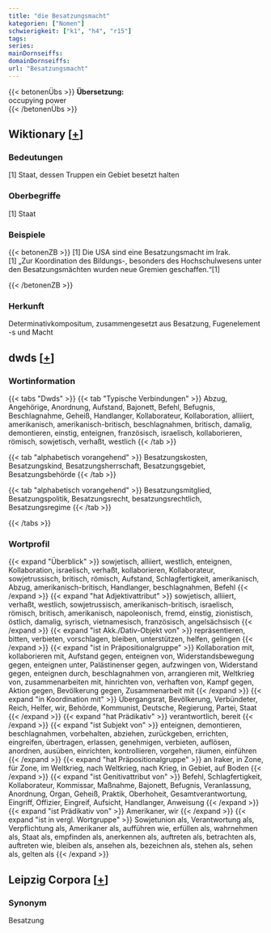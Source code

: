 ```yaml
---
title: "die Besatzungsmacht"
kategorien: ["Nomen"]
schwierigkeit: ["k1", "h4", "r15"]
tags:
series:
mainDornseiffs:
domainDornseiffs:
url: "Besatzungsmacht"
---
```


{{< betonenÜbs >}}
**Übersetzung:**  
occupying power  
{{< /betonenÜbs >}}

## Wiktionary [[+](https://de.wiktionary.org/wiki/Besatzungsmacht)]

### Bedeutungen
[1] Staat, dessen Truppen ein Gebiet besetzt halten  

### Oberbegriffe
[1] Staat  

### Beispiele
{{< betonenZB >}}
[1] Die USA sind eine Besatzungsmacht im Irak.  
[1] „Zur Koordination des Bildungs-, besonders des Hochschulwesens unter den Besatzungsmächten wurden neue Gremien geschaffen.“[1]  

{{< /betonenZB >}}
### Herkunft
Determinativkompositum, zusammengesetzt aus Besatzung, Fugenelement -s und Macht  



## dwds [[+](https://www.dwds.de/wb/Besatzungsmacht)]

### Wortinformation
{{< tabs "Dwds" >}}
{{< tab "Typische Verbindungen" >}}
Abzug, Angehörige, Anordnung, Aufstand, Bajonett, Befehl, Befugnis, Beschlagnahme, Geheiß, Handlanger, Kollaborateur, Kollaboration, alliiert, amerikanisch, amerikanisch-britisch, beschlagnahmen, britisch, damalig, demontieren, einstig, enteignen, französisch, israelisch, kollaborieren, römisch, sowjetisch, verhaßt, westlich
{{< /tab >}}

{{< tab "alphabetisch vorangehend" >}}
Besatzungskosten, Besatzungskind, Besatzungsherrschaft, Besatzungsgebiet, Besatzungsbehörde
{{< /tab >}}

{{< tab "alphabetisch vorangehend" >}}
Besatzungsmitglied, Besatzungspolitik, Besatzungsrecht, besatzungsrechtlich, Besatzungsregime
{{< /tab >}}

{{< /tabs >}}

### Wortprofil
{{< expand "Überblick" >}} sowjetisch, alliiert, westlich, enteignen, Kollaboration, israelisch, verhaßt, kollaborieren, Kollaborateur, sowjetrussisch, britisch, römisch, Aufstand, Schlagfertigkeit, amerikanisch, Abzug, amerikanisch-britisch, Handlanger, beschlagnahmen, Befehl {{< /expand >}}
{{< expand "hat Adjektivattribut" >}} sowjetisch, alliiert, verhaßt, westlich, sowjetrussisch, amerikanisch-britisch, israelisch, römisch, britisch, amerikanisch, napoleonisch, fremd, einstig, zionistisch, östlich, damalig, syrisch, vietnamesisch, französisch, angelsächsisch {{< /expand >}}
{{< expand "ist Akk./Dativ-Objekt von" >}} repräsentieren, bitten, verbieten, vorschlagen, bleiben, unterstützen, helfen, gelingen {{< /expand >}}
{{< expand "ist in Präpositionalgruppe" >}} Kollaboration mit, kollaborieren mit, Aufstand gegen, enteignen von, Widerstandsbewegung gegen, enteignen unter, Palästinenser gegen, aufzwingen von, Widerstand gegen, enteignen durch, beschlagnahmen von, arrangieren mit, Weltkrieg von, zusammenarbeiten mit, hinrichten von, verhaften von, Kampf gegen, Aktion gegen, Bevölkerung gegen, Zusammenarbeit mit {{< /expand >}}
{{< expand "in Koordination mit" >}} Übergangsrat, Bevölkerung, Verbündeter, Reich, Helfer, wir, Behörde, Kommunist, Deutsche, Regierung, Partei, Staat {{< /expand >}}
{{< expand "hat Prädikativ" >}} verantwortlich, bereit {{< /expand >}}
{{< expand "ist Subjekt von" >}} enteignen, demontieren, beschlagnahmen, vorbehalten, abziehen, zurückgeben, errichten, eingreifen, übertragen, erlassen, genehmigen, verbieten, auflösen, anordnen, ausüben, einrichten, kontrollieren, vorgehen, räumen, einführen {{< /expand >}}
{{< expand "hat Präpositionalgruppe" >}} an Iraker, in Zone, für Zone, im Weltkrieg, nach Weltkrieg, nach Krieg, in Gebiet, auf Boden {{< /expand >}}
{{< expand "ist Genitivattribut von" >}} Befehl, Schlagfertigkeit, Kollaborateur, Kommissar, Maßnahme, Bajonett, Befugnis, Veranlassung, Anordnung, Organ, Geheiß, Praktik, Oberhoheit, Gesamtverantwortung, Eingriff, Offizier, Eingreif, Aufsicht, Handlanger, Anweisung {{< /expand >}}
{{< expand "ist Prädikativ von" >}} Amerikaner, wir {{< /expand >}}
{{< expand "ist in vergl. Wortgruppe" >}} Sowjetunion als, Verantwortung als, Verpflichtung als, Amerikaner als, aufführen wie, erfüllen als, wahrnehmen als, Staat als, empfinden als, anerkennen als, auftreten als, betrachten als, auftreten wie, bleiben als, ansehen als, bezeichnen als, stehen als, sehen als, gelten als {{< /expand >}}

## Leipzig Corpora [[+](https://corpora.uni-leipzig.de/en/res?word=Besatzungsmacht&corpusId=deu_newscrawl-public_2018)]


### Synonym
Besatzung

